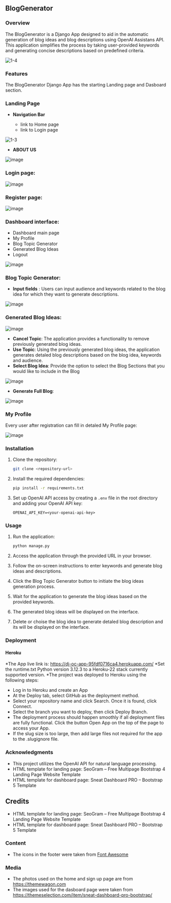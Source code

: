 ## BlogGenerator

### Overview
The BlogGenerator is a Django App designed to aid in the automatic generation of blog ideas and blog descriptions using OpenAI Assistans API. This application simplifies the process by taking user-provided keywords and generating concise descriptions based on predefined criteria.

![1-4](https://github.com/user-attachments/assets/2cf7a9e0-cc57-4652-852e-4601018069da)

### Features
The BlogGenerator Django App has the starting Landing page and Dasboard section.

### Landing Page

- __Navigation Bar__

  - link to Home page
  - link to Login page

![1-3](https://github.com/user-attachments/assets/6cde5e22-70ad-4809-8eb4-7697ca50e714)

- __ABOUT US__

![image](https://github.com/user-attachments/assets/3c23385e-df21-4558-aea6-a68b8a0b9420)

### Login page:

![image](https://github.com/user-attachments/assets/06b61b79-e8cc-4e9e-944d-5fb00bb6bd89)

### Register page:

![image](https://github.com/user-attachments/assets/769002fb-6d33-4b16-ac71-132a02b0cb65)

### Dashboard interface:
- Dashboard main page
- My Profile
- Blog Topic Generator
- Generated Blog Ideas
- Logout

![image](https://github.com/user-attachments/assets/a0d6ef77-cb79-4aec-9af4-2b04e2b89100)

### Blog Topic Generator:
- **Input fields** : Users can input audience and keywords related to the blog idea for which they want to generate descriptions.

![image](https://github.com/user-attachments/assets/245d8be4-bca1-4c52-89bf-77c44dc188f5)

### Generated Blog Ideas:

![image](https://github.com/user-attachments/assets/b32d6c70-5762-4a36-80af-6bcbffcf1f50)

- **Cancel Topic**: The application provides a functionality to remove previously generated blog ideas.
- **Use Topic**: Using the previously generated blog ideas, the application generates detaled blog descriptions based on the blog idea, keywords and audience.
- **Select Blog Idea**: Provide the option to select the Blog Sections that you would like to include in the Blog

![image](https://github.com/user-attachments/assets/33dd139a-6a07-4d56-b258-ed6777c49244)

- **Generate Full Blog**: 

![image](https://github.com/user-attachments/assets/86160bd4-b625-46a7-9897-323146b6b44e)

### My Profile
Every user after registration can fill in detaled My Profile page:

![image](https://github.com/user-attachments/assets/be8d1774-28ae-4db2-a13c-d733cd875e4e)

### Installation
1. Clone the repository:

    ```bash
    git clone <repository-url>
    ```

2. Install the required dependencies:

    ```bash
    pip install -r requirements.txt
    ```

3. Set up OpenAI API access by creating a `.env` file in the root directory and adding your OpenAI API key:

    ```
    OPENAI_API_KEY=<your-openai-api-key>
    ```

### Usage
1. Run the application:

    ```bash
    python manage.py
    ```

2. Access the application through the provided URL in your browser.
3. Follow the on-screen instructions to enter keywords and generate blog ideas and descriptions.
4. Click the Blog Topic Generator button to initiate the blog ideas generation process.
5. Wait for the application to generate the blog ideas based on the provided keywords.
6. The generated blog ideas will be displayed on the interface.
6. Delete or choise the blog idea to generate detaled blog description and its will be displayed on the interface.

### Deployment
#### Heroku

*The App live link is: https://dj-oc-app-95fdf0716ca4.herokuapp.com/
*Set the runtime.txt Python version 3.12.3 to a Heroku-22 stack currently supported version.
*The project was deployed to Heroku using the following steps:
- Log in to Heroku and create an App
- At the Deploy tab, select GitHub as the deployment method.
- Select your repository name and click Search. Once it is found, click Connect.
- Select the branch you want to deploy, then click Deploy Branch.
- The deployment process should happen smoothly if all deployment files are fully functional. Click the button Open App on the top of the page to access your App.
- If the slug size is too large, then add large files not required for the app to the .slugignore file.


### Acknowledgments
- This project utilizes the OpenAI API for natural language processing.
- HTML template for landing page: SeoGram – Free Multipage Bootstrap 4 Landing Page Website Template
- HTML template for dashboard page: Sneat Dashboard PRO – Bootstrap 5 Template

## Credits 

- HTML template for landing page: SeoGram – Free Multipage Bootstrap 4 Landing Page Website Template
- HTML template for dashboard page: Sneat Dashboard PRO – Bootstrap 5 Template

### Content 

- The icons in the footer were taken from [Font Awesome](https://fontawesome.com/)

### Media

- The photos used on the home and sign up page are from https://themewagon.com
- The images used for the dasboard page were taken from https://themeselection.com/item/sneat-dashboard-pro-bootstrap/



